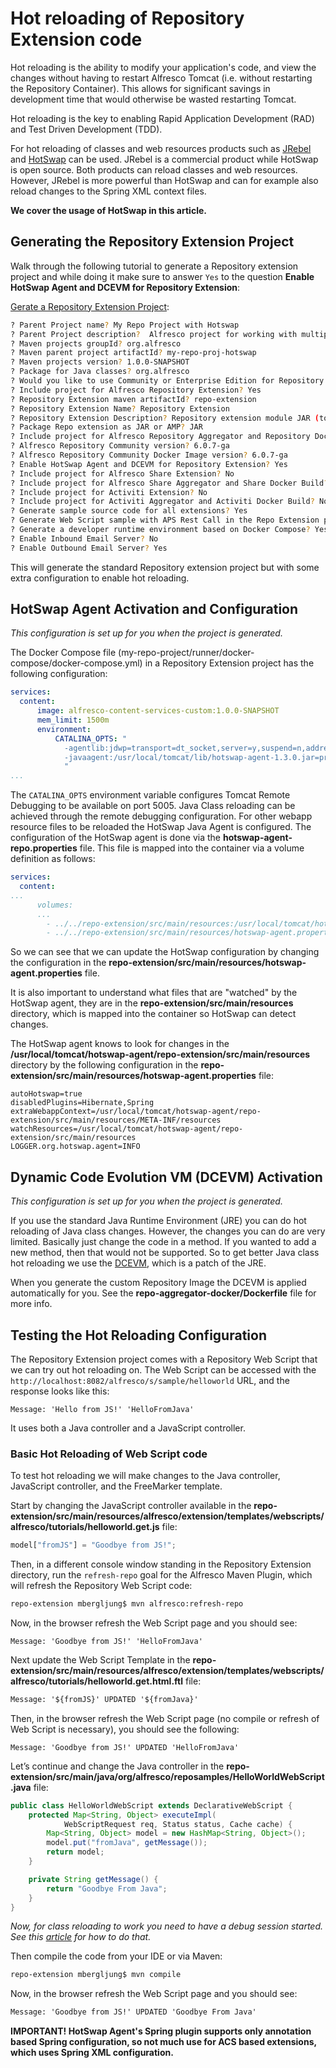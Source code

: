 # Hot reloading of Repository Extension code
Hot reloading is the ability to modify your application's code, and view the changes without 
having to restart Alfresco Tomcat (i.e. without restarting the Repository Container). 
This allows for significant savings in development time that would otherwise be wasted 
restarting Tomcat. 

Hot reloading is the key to enabling Rapid Application Development (RAD) and 
Test Driven Development (TDD).

For hot reloading of classes and web resources products such as [JRebel](https://zeroturnaround.com/software/jrebel/) 
and [HotSwap](http://www.hotswapagent.org/) can be used. JRebel is a commercial product 
while HotSwap is open source. Both products can reload classes and web resources. 
However, JRebel is more powerful than HotSwap and can for example also reload changes to 
the Spring XML context files.

**We cover the usage of HotSwap in this article.** 

## Generating the Repository Extension Project
Walk through the following tutorial to generate a Repository extension project
and while doing it make sure to answer `Yes` to the question **Enable HotSwap Agent and DCEVM for Repository Extension**:

[Gerate a Repository Extension Project](generating-repository-extension-project.md):

```bash
? Parent Project name? My Repo Project with Hotswap
? Parent Project description?  Alfresco project for working with multiple extensions in a containerized environment
? Maven projects groupId? org.alfresco
? Maven parent project artifactId? my-repo-proj-hotswap
? Maven projects version? 1.0.0-SNAPSHOT
? Package for Java classes? org.alfresco
? Would you like to use Community or Enterprise Edition for Repository and Share? Community
? Include project for Alfresco Repository Extension? Yes
? Repository Extension maven artifactId? repo-extension
? Repository Extension Name? Repository Extension
? Repository Extension Description? Repository extension module JAR (to be included in the alfresco.war)
? Package Repo extension as JAR or AMP? JAR
? Include project for Alfresco Repository Aggregator and Repository Docker Build? Yes
? Alfresco Repository Community version? 6.0.7-ga
? Alfresco Repository Community Docker Image version? 6.0.7-ga
? Enable HotSwap Agent and DCEVM for Repository Extension? Yes
? Include project for Alfresco Share Extension? No
? Include project for Alfresco Share Aggregator and Share Docker Build? No
? Include project for Activiti Extension? No
? Include project for Activiti Aggregator and Activiti Docker Build? No
? Generate sample source code for all extensions? Yes
? Generate Web Script sample with APS Rest Call in the Repo Extension project? No
? Generate a developer runtime environment based on Docker Compose? Yes
? Enable Inbound Email Server? No
? Enable Outbound Email Server? Yes
```

This will generate the standard Repository extension project but with some extra configuration to enable 
hot reloading.

## HotSwap Agent Activation and Configuration
*This configuration is set up for you when the project is generated.*

The Docker Compose file (my-repo-project/runner/docker-compose/docker-compose.yml) 
in a Repository Extension project has the following configuration:

```yaml
services:
  content:
      image: alfresco-content-services-custom:1.0.0-SNAPSHOT
      mem_limit: 1500m
      environment:
          CATALINA_OPTS: "
      		-agentlib:jdwp=transport=dt_socket,server=y,suspend=n,address=5005
      		-javaagent:/usr/local/tomcat/lib/hotswap-agent-1.3.0.jar=propertiesFilePath=/usr/local/tomcat/hotswap-agent/hotswap-agent-repo.properties
      		"
...
```

The `CATALINA_OPTS` environment variable configures Tomcat Remote Debugging to be 
available on port 5005. Java Class reloading can be achieved through the remote debugging configuration.
For other webapp resource files to be reloaded the HotSwap Java Agent is configured.
The configuration of the HotSwap agent is done via the **hotswap-agent-repo.properties** file.
This file is mapped into the container via a volume definition as follows:

```yaml
services:
  content:
...
      volumes:
      ...        
        - ../../repo-extension/src/main/resources:/usr/local/tomcat/hotswap-agent/repo-extension/src/main/resources
        - ../../repo-extension/src/main/resources/hotswap-agent.properties:/usr/local/tomcat/hotswap-agent/hotswap-agent-repo.properties
```

So we can see that we can update the HotSwap configuration by changing the configuration in the 
**repo-extension/src/main/resources/hotswap-agent.properties** file.

It is also important to understand what files that are "watched" by the HotSwap agent, they are in the 
**repo-extension/src/main/resources** directory, which is mapped into the container so HotSwap can detect
changes.

The HotSwap agent knows to look for changes in the **/usr/local/tomcat/hotswap-agent/repo-extension/src/main/resources** 
directory by the following configuration in the **repo-extension/src/main/resources/hotswap-agent.properties** file:

```properties
autoHotswap=true
disabledPlugins=Hibernate,Spring
extraWebappContext=/usr/local/tomcat/hotswap-agent/repo-extension/src/main/resources/META-INF/resources
watchResources=/usr/local/tomcat/hotswap-agent/repo-extension/src/main/resources
LOGGER.org.hotswap.agent=INFO
```
## Dynamic Code Evolution VM (DCEVM) Activation
*This configuration is set up for you when the project is generated.*

If you use the standard Java Runtime Environment (JRE) you can do hot reloading of Java class changes.
However, the changes you can do are very limited. Basically just change the code in a method.
If you wanted to add a new method, then that would not be supported. So to get better Java class 
hot reloading we use the [DCEVM](https://github.com/dcevm/dcevm), which is a patch of the JRE.

When you generate the custom Repository Image the DCEVM is applied automatically for you. 
See the **repo-aggregator-docker/Dockerfile** file for more info. 

## Testing the Hot Reloading Configuration
The Repository Extension project comes with a Repository Web Script that we can try out hot reloading on. 
The Web Script can be accessed with the `http://localhost:8082/alfresco/s/sample/helloworld` URL, and the 
response looks like this:

```
Message: 'Hello from JS!' 'HelloFromJava'
```

It uses both a Java controller and a JavaScript controller.
 
### Basic Hot Reloading of Web Script code
To test hot reloading we will make changes to the Java controller, JavaScript controller, and the FreeMarker template.

Start by changing the JavaScript controller available in the 
**repo-extension/src/main/resources/alfresco/extension/templates/webscripts/alfresco/tutorials/helloworld.get.js** file:

```javascript
model["fromJS"] = "Goodbye from JS!";
```

Then, in a different console window standing in the Repository Extension directory, run the `refresh-repo` goal for 
the Alfresco Maven Plugin, which will refresh the Repository Web Script code:

```bash
repo-extension mbergljung$ mvn alfresco:refresh-repo
```

Now, in the browser refresh the Web Script page and you should see:

```
Message: 'Goodbye from JS!' 'HelloFromJava'
```

Next update the Web Script Template in the 
**repo-extension/src/main/resources/alfresco/extension/templates/webscripts/alfresco/tutorials/helloworld.get.html.ftl** file:

```html
Message: '${fromJS}' UPDATED '${fromJava}'
```

Then, in the browser refresh the Web Script page (no compile or refresh of Web Script is necessary), 
you should see the following:

```
Message: 'Goodbye from JS!' UPDATED 'HelloFromJava'
```

Let’s continue and change the Java controller in the 
**repo-extension/src/main/java/org/alfresco/reposamples/HelloWorldWebScript.java** file:

```java
public class HelloWorldWebScript extends DeclarativeWebScript {
    protected Map<String, Object> executeImpl(
            WebScriptRequest req, Status status, Cache cache) {
        Map<String, Object> model = new HashMap<String, Object>();
        model.put("fromJava", getMessage());
        return model;
    }

    private String getMessage() {
        return "Goodbye From Java";
    }
}
```

*Now, for class reloading to work you need to have a debug session started.
See this [article](debugging-repository-extensions.md) for how to do that.*

Then compile the code from your IDE or via Maven:

```bash
repo-extension mbergljung$ mvn compile
```

Now, in the browser refresh the Web Script page and you should see:

```html
Message: 'Goodbye from JS!' UPDATED 'Goodbye From Java'
```

**IMPORTANT! HotSwap Agent's Spring plugin supports only annotation based Spring configuration, so
not much use for ACS based extensions, which uses Spring XML configuration.** 
